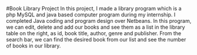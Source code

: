 #Book Library Project
In this project, I made a library program which is a php MySQL and java based computer program during my internship. 
I completed Java coding and program design over Netbeans. In this program, we can edit, delete and add our books and see them as a list in the library table on the right, 
as id, book title, author, genre and publisher. From the search bar, we can find the desired book from our list and see the number of books in our library.
